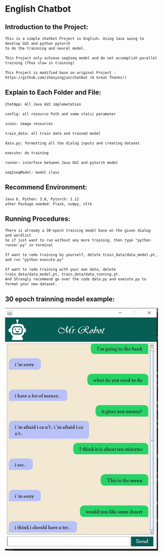 # English Chatbot

## Introduction to the Project:    
    This is a simple chatbot Project in English. Using Java swing to develop GUI and python pytorch 
    to do the trainning and neural model.

    This Project only achieve seq2seq model and do not accomplish parallel training (Thus slow in training) 

    This Project is modified base on original Project : https://github.com/zhaoyingjun/chatbot (A Great Thanks!)

## Explain to Each Folder and File:
    ChatApp: All Java GUI implemetation
    
    config: all resource Path and some static parameter

    icons: image resources

    train_data: all train data and trained model

    data.py: formatting all the dialog inputs and creating dataset

    execute: do training

    runner: interface between Java GUI and pytorch model

    seq2seqModel: model class

## Recommend Environment:
    Java 8, Python: 3.8, Pytorch: 1.12
    other Package needed: Flask, numpy, nltk

## Running Procedures:
    There is already a 30-epoch training model base on the given dialog and wordlist
    So if just want to run without any more training, then type "python runner.py" in terminal

    If want to redo training by yourself, delete train_data/data_model.pt, and run "python execute.py"

    If want to redo training with your own data, delete train_data/data_model.pt, train_data/data_running.pt.
    And Strongly recommend go over the code data.py and execute.py to format your new dataset.


## 30 epoch trainning model example:


![alt text](./icons/chat_his.JPG?raw=true)